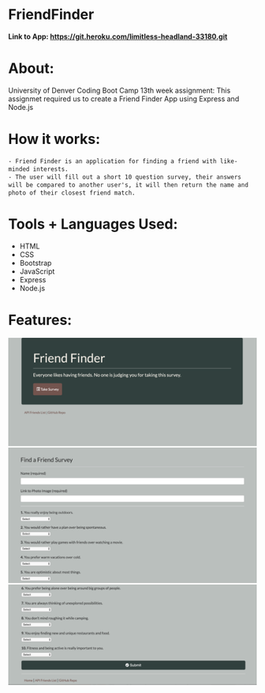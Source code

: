 # FriendFinder

**Link to App: https://git.heroku.com/limitless-headland-33180.git**

# About:
University of Denver Coding Boot Camp 13th week assignment: This assignmet required us to create a Friend Finder App using Express and Node.js

# How it works:
```
- Friend Finder is an application for finding a friend with like-minded interests.
- The user will fill out a short 10 question survey, their answers will be compared to another user's, it will then return the name and photo of their closest friend match.
```

# Tools + Languages Used:
* HTML
* CSS
* Bootstrap
* JavaScript
* Express
* Node.js

# Features:
![Image](screenshots/ff.png)
![Image](screenshots/ff2.png)
![Image](screenshots/ff3.png)